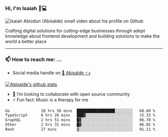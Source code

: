 ### Hi, I'm Isaiah 🌻💻

<img src="https://res.cloudinary.com/abisalde/image/upload/c_scale,h_311,w_816/v1616039512/Abisalde_github.gif" alt="Isaiah Abiodun (Abisalde) small video about his profile on Github">

Crafting digital solutions for cutting-edge businesses through adept knowledge about frontend development and building solutions to make the world a better place
<hr>

### 📫 How to reach me: ...
- Social media handle on <a href="https://twitter.com/abisalde">🔔  Abisalde   👈</a>


[![Abisalde's github stats](https://github-readme-stats.vercel.app/api?username=abisalde)](https://github.com/abisalde/github-readme-stats)

- 👯 I’m looking to collaborate with open source community
- ⚡ Fun fact: Music is a therapy for me


<!--
**abisalde/Abisalde** is a ✨ _special_ ✨ repository because its `README.md` (this file) appears on your GitHub profile.

Here are some ideas to get you started:


- 👯 I’m looking to collaborate with open source community
- 🤔 I’m looking for help with ...
- 💬 Ask me about ...
- 📫 How to reach me: ...
- 😄 Pronouns: ...
- ⚡ Fun fact: ...
-->

<!--START_SECTION:waka-->

```txt
Go              28 hrs 50 mins  █████████████████░░░░░░░░   68.60 %
TypeScript      6 hrs 26 mins   ███▓░░░░░░░░░░░░░░░░░░░░░   15.33 %
GraphQL         2 hrs 51 mins   █▓░░░░░░░░░░░░░░░░░░░░░░░   06.78 %
Other           2 hrs 31 mins   █▓░░░░░░░░░░░░░░░░░░░░░░░   06.02 %
Bash            27 mins         ▒░░░░░░░░░░░░░░░░░░░░░░░░   01.11 %
```

<!--END_SECTION:waka-->

